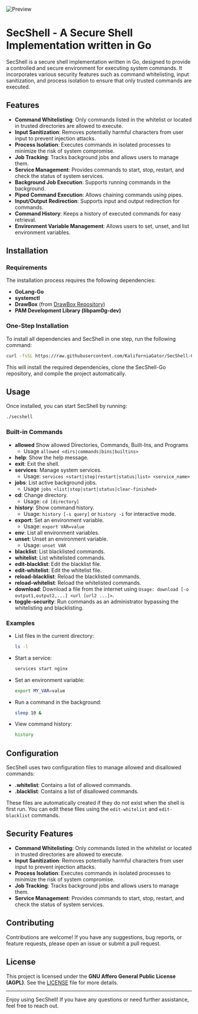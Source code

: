 ![Preview](https://github.com/user-attachments/assets/c5444355-b435-4fbf-84a0-cf1f1ad23233)

# SecShell - A Secure Shell Implementation written in Go

SecShell is a secure shell implementation written in Go, designed to provide a controlled and secure environment for executing system commands. It incorporates various security features such as command whitelisting, input sanitization, and process isolation to ensure that only trusted commands are executed.

## Features

- **Command Whitelisting**: Only commands listed in the whitelist or located in trusted directories are allowed to execute.
- **Input Sanitization**: Removes potentially harmful characters from user input to prevent injection attacks.
- **Process Isolation**: Executes commands in isolated processes to minimize the risk of system compromise.
- **Job Tracking**: Tracks background jobs and allows users to manage them.
- **Service Management**: Provides commands to start, stop, restart, and check the status of system services.
- **Background Job Execution**: Supports running commands in the background.
- **Piped Command Execution**: Allows chaining commands using pipes.
- **Input/Output Redirection**: Supports input and output redirection for commands.
- **Command History**: Keeps a history of executed commands for easy retrieval.
- **Environment Variable Management**: Allows users to set, unset, and list environment variables.

## Installation

### Requirements

The installation process requires the following dependencies:
- **GoLang-Go**
- **systemctl**
- **DrawBox** (from [DrawBox Repository](https://github.com/KaliforniaGator/DrawBox))
- **PAM Development Library (libpam0g-dev)**

### One-Step Installation

To install all dependencies and SecShell in one step, run the following command:

```bash
curl -fsSL https://raw.githubusercontent.com/KaliforniaGator/SecShell-Go/main/update.sh | bash
```

This will install the required dependencies, clone the SecShell-Go repository, and compile the project automatically.

## Usage

Once installed, you can start SecShell by running:

```bash
./secshell
```

### Built-in Commands
- **allowed** Show allowed Directories, Commands, Built-Ins, and Programs
  - Usage  `allowed <dirs|commands|bins|builtins>`
- **help**: Show the help message.
- **exit**: Exit the shell.
- **services**: Manage system services.
  - Usage: `services <start|stop|restart|status|list> <service_name>`
- **jobs**: List active background jobs.
  - Usage `jobs <list|stop|start|status|clear-finished>`
- **cd**: Change directory.
  - Usage: `cd [directory]`
- **history**: Show command history.
  - Usage: `history [-s query]` or `history -i` for interactive mode.
- **export**: Set an environment variable.
  - Usage: `export VAR=value`
- **env**: List all environment variables.
- **unset**: Unset an environment variable.
  - Usage: `unset VAR`
- **blacklist**: List blacklisted commands.
- **whitelist**: List whitelisted commands.
- **edit-blacklist**: Edit the blacklist file.
- **edit-whitelist**: Edit the whitelist file.
- **reload-blacklist**: Reload the blacklisted commands.
- **reload-whitelist**: Reload the whitelisted commands.
- **download**: Download a file from the internet using `Usage: download [-o output1,output2,...] <url [url2 ...]>`.
- **toggle-security**: Run commands as an administrator bypassing the whitelisting and blacklisting.

### Examples

- List files in the current directory:
  ```bash
  ls -l
  ```

- Start a service:
  ```bash
  services start nginx
  ```

- Set an environment variable:
  ```bash
  export MY_VAR=value
  ```

- Run a command in the background:
  ```bash
  sleep 10 &
  ```

- View command history:
  ```bash
  history
  ```

## Configuration

SecShell uses two configuration files to manage allowed and disallowed commands:

- **.whitelist**: Contains a list of allowed commands.
- **.blacklist**: Contains a list of disallowed commands.

These files are automatically created if they do not exist when the shell is first run. You can edit these files using the `edit-whitelist` and `edit-blacklist` commands.

## Security Features

- **Command Whitelisting**: Only commands listed in the whitelist or located in trusted directories are allowed to execute.
- **Input Sanitization**: Removes potentially harmful characters from user input to prevent injection attacks.
- **Process Isolation**: Executes commands in isolated processes to minimize the risk of system compromise.
- **Job Tracking**: Tracks background jobs and allows users to manage them.
- **Service Management**: Provides commands to start, stop, restart, and check the status of system services.

## Contributing

Contributions are welcome! If you have any suggestions, bug reports, or feature requests, please open an issue or submit a pull request.

## License

This project is licensed under the **GNU Affero General Public License (AGPL)**. See the [LICENSE](LICENSE) file for more details.

---

Enjoy using SecShell! If you have any questions or need further assistance, feel free to reach out.
